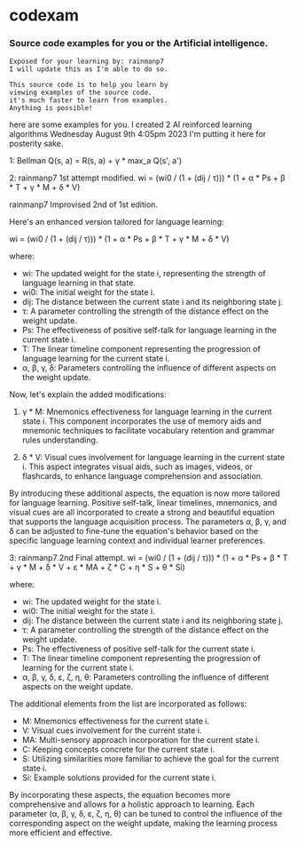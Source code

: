 # codexam
### Source code examples for you or the Artificial intelligence.
````
Exposed for your learning by: rainmanp7
I will update this as I'm able to do so.
````
````
This source code is to help you learn by
viewing examples of the source code.
it's much faster to learn from examples.
Anything is possible!
````
here are some examples for you.
I created 2 AI reinforced learning algorithms
Wednesday August 9th 4:05pm 2023 I'm putting it here 
for posterity sake.

1: Bellman
Q(s, a) = R(s, a) + γ * max_a Q(s', a')

2: rainmanp7 1st attempt modified.
wi = (wi0 / (1 + (dij / τ))) * (1 + α * Ps + β * T + γ * M + δ * V)

rainmanp7 Improvised 2nd of 1st edition.

Here's an enhanced version tailored for language learning:

wi = (wi0 / (1 + (dij / τ))) * (1 + α * Ps + β * T + γ * M + δ * V)

where:
- wi: The updated weight for the state i, representing the strength of language learning in that state.
- wi0: The initial weight for the state i.
- dij: The distance between the current state i and its neighboring state j.
- τ: A parameter controlling the strength of the distance effect on the weight update.
- Ps: The effectiveness of positive self-talk for language learning in the current state i.
- T: The linear timeline component representing the progression of language learning for the current state i.
- α, β, γ, δ: Parameters controlling the influence of different aspects on the weight update.

Now, let's explain the added modifications:

1. γ * M: Mnemonics effectiveness for language learning in the current state i. This component incorporates the use of memory aids and mnemonic techniques to facilitate vocabulary retention and grammar rules understanding.

2. δ * V: Visual cues involvement for language learning in the current state i. This aspect integrates visual aids, such as images, videos, or flashcards, to enhance language comprehension and association.

By introducing these additional aspects, the equation is now more tailored for language learning. Positive self-talk, linear timelines, mnemonics, and visual cues are all incorporated to create a strong and beautiful equation that supports the language acquisition process. The parameters α, β, γ, and δ can be adjusted to fine-tune the equation's behavior based on the specific language learning context and individual learner preferences.

3: rainmanp7 2nd Final attempt.
wi = (wi0 / (1 + (dij / τ))) * (1 + α * Ps + β * T + γ * M + δ * V + ε * MA + ζ * C + η * S + θ * Si)

where:
- wi: The updated weight for the state i.
- wi0: The initial weight for the state i.
- dij: The distance between the current state i and its neighboring state j.
- τ: A parameter controlling the strength of the distance effect on the weight update.
- Ps: The effectiveness of positive self-talk for the current state i.
- T: The linear timeline component representing the progression of learning for the current state i.
- α, β, γ, δ, ε, ζ, η, θ: Parameters controlling the influence of different aspects on the weight update.

The additional elements from the list are incorporated as follows:

- M: Mnemonics effectiveness for the current state i.
- V: Visual cues involvement for the current state i.
- MA: Multi-sensory approach incorporation for the current state i.
- C: Keeping concepts concrete for the current state i.
- S: Utilizing similarities more familiar to achieve the goal for the current state i.
- Si: Example solutions provided for the current state i.

By incorporating these aspects, the equation becomes more comprehensive and allows for a holistic approach to learning. Each parameter (α, β, γ, δ, ε, ζ, η, θ) can be tuned to control the influence of the corresponding aspect on the weight update, making the learning process more efficient and effective.
